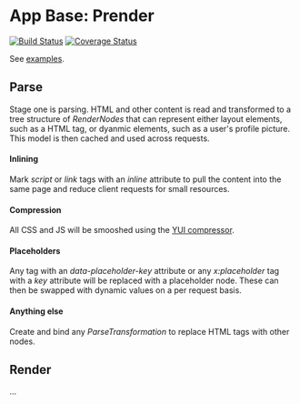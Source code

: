 # App Base: Prender
[![Build Status](https://travis-ci.org/JFL110/app-base-prender.svg?branch=master)](https://travis-ci.org/JFL110/app-base-prender)
[![Coverage Status](https://coveralls.io/repos/github/JFL110/app-base-prender/badge.svg?branch=master)](https://coveralls.io/github/JFL110/app-base-prender?branch=master)

See [examples](https://github.com/JFL110/app-base-examples).

## Parse
Stage one is parsing. HTML and other content is read and transformed to a tree structure of _RenderNodes_ that can represent either layout elements, such as a HTML tag, or dyanmic elements, such as a user's profile picture. This model is then cached and used across requests.

#### Inlining
Mark _script_ or _link_ tags with an _inline_ attribute to pull the content into the same page and reduce client requests for small resources. 

#### Compression
All CSS and JS will be smooshed using the [YUI compressor](http://yui.github.io/yuicompressor/).

#### Placeholders
Any tag with an _data-placeholder-key_ attribute or any _x:placeholder_ tag with a _key_ attribute will be replaced with a placeholder node. These can then be swapped with dynamic values on a per request basis.

#### Anything else
Create and bind any _ParseTransformation_ to replace HTML tags with other nodes.

## Render
...
